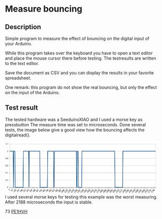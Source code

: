 Measure bouncing
================

Description
---------------

Simple program to measure the effect of bouncing on the digital input of your Arduino.
   
While this program takes over the keyboard you have to open a text editor and place the mouse cursor there before testing.
The testresults are written to the text editor.

Save the document as CSV and you can display the results in your favorite spreadsheet.

One remark: this program do not show the real bouncing, but only the effect on the input of the Arduino.

  
Test result
-----------

The tested hardware was a SeeduinoXIAO and I used a morse key as pressbutton
The measure time was set to microseconds.
Done several tests, the image below give a good view how the bouncing affects the digitalread().

![Measure 1](testresults/measure_1.png)
I used several morse keys for testing this example was the worst measuring.
After 2188 microseconds the input is stable.

73 [PE1HVH ](https://www.pe1hvh.nl)

